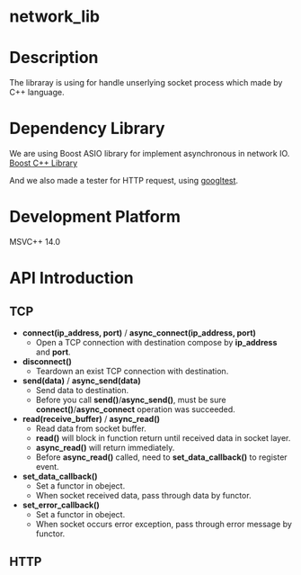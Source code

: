 # network_lib
# Description
The libraray is using for handle unserlying socket process which made by C++ language.

# Dependency Library
We are using Boost ASIO library for implement asynchronous in network IO.
[Boost C++ Library](https://www.boost.org/users/download/)

And we also made a tester for HTTP request, using [googltest](https://github.com/google/googletest).

# Development Platform
MSVC++ 14.0

# API Introduction
## TCP
- **connect(ip_address, port)** / **async_connect(ip_address, port)**
  - Open a TCP connection with destination compose by **ip_address** and **port**.
- **disconnect()**
  - Teardown an exist TCP connection with destination.
- **send(data)** / **async_send(data)**
  - Send data to destination.
  - Before you call **send()**/**async_send()**, must be sure **connect()**/**async_connect** operation was succeeded.
- **read(receive_buffer)** / **async_read()**
  - Read data from socket buffer.
  - **read()** will block in function return until received data in socket layer.
  - **async_read()** will return immediately.
  - Before **async_read()** called, need to **set_data_callback()** to register event.
- **set_data_callback()**
  - Set a functor in obeject.
  - When socket received data, pass through data by functor.
- **set_error_callback()**
  - Set a functor in obeject.
  - When socket occurs error exception, pass through error message by functor.
  
## HTTP

